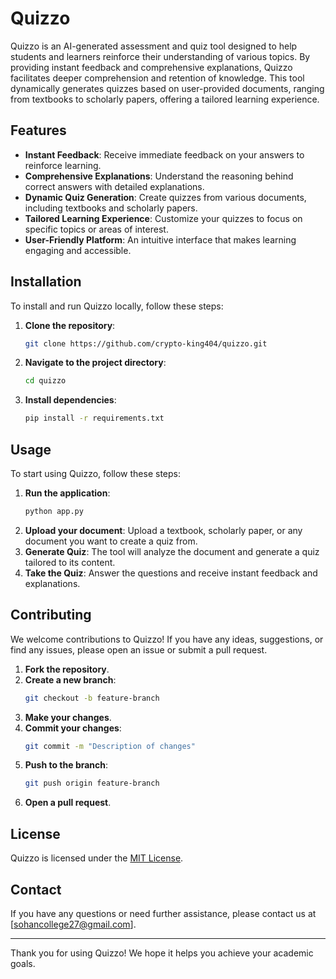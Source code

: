 # Quizzo

Quizzo is an AI-generated assessment and quiz tool designed to help students and learners reinforce their understanding of various topics. By providing instant feedback and comprehensive explanations, Quizzo facilitates deeper comprehension and retention of knowledge. This tool dynamically generates quizzes based on user-provided documents, ranging from textbooks to scholarly papers, offering a tailored learning experience.

## Features

- **Instant Feedback**: Receive immediate feedback on your answers to reinforce learning.
- **Comprehensive Explanations**: Understand the reasoning behind correct answers with detailed explanations.
- **Dynamic Quiz Generation**: Create quizzes from various documents, including textbooks and scholarly papers.
- **Tailored Learning Experience**: Customize your quizzes to focus on specific topics or areas of interest.
- **User-Friendly Platform**: An intuitive interface that makes learning engaging and accessible.

## Installation

To install and run Quizzo locally, follow these steps:

1. **Clone the repository**:
    ```bash
    git clone https://github.com/crypto-king404/quizzo.git
    ```
2. **Navigate to the project directory**:
    ```bash
    cd quizzo
    ```
3. **Install dependencies**:
    ```bash
    pip install -r requirements.txt
    ```

## Usage

To start using Quizzo, follow these steps:

1. **Run the application**:
    ```bash
    python app.py
    ```
2. **Upload your document**: Upload a textbook, scholarly paper, or any document you want to create a quiz from.
3. **Generate Quiz**: The tool will analyze the document and generate a quiz tailored to its content.
4. **Take the Quiz**: Answer the questions and receive instant feedback and explanations.

## Contributing

We welcome contributions to Quizzo! If you have any ideas, suggestions, or find any issues, please open an issue or submit a pull request.

1. **Fork the repository**.
2. **Create a new branch**:
    ```bash
    git checkout -b feature-branch
    ```
3. **Make your changes**.
4. **Commit your changes**:
    ```bash
    git commit -m "Description of changes"
    ```
5. **Push to the branch**:
    ```bash
    git push origin feature-branch
    ```
6. **Open a pull request**.

## License

Quizzo is licensed under the [MIT License](LICENSE).

## Contact

If you have any questions or need further assistance, please contact us at [sohancollege27@gmail.com].

---

Thank you for using Quizzo! We hope it helps you achieve your academic goals.
